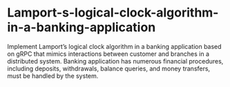 # Lamport-s-logical-clock-algorithm-in-a-banking-application
Implement Lamport’s logical clock algorithm in a banking application based on gRPC that mimics interactions between customer and branches in a distributed system. Banking application has numerous financial procedures, including deposits, withdrawals, balance queries, and money transfers, must be handled by the system.
